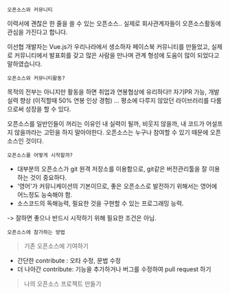 ``오픈소스와 커뮤니티``

 이력서에 괜찮은 한 줄을 쓸 수 있는 오픈소스..
 실제로 회사관계자들이 오픈소스활동에 관심을 가진다고 합니다.
 
 이선협 개발자는 Vue.js가 우리나라에서 생소하자 페이스북 커뮤니티를 만들었고,
 실제로 커뮤니티에서 발표회를 갖고 많은 사람을 만나며 관계 형성에 도움이 많이 되었다고 말하였습니다.
 
 
 ``오픈소스와 커뮤니티활동?``
 
 목적의 전부는 아니지만 활동을 하면 취업과 연봉협상에 유리하다!! 자기PR 가능, 개발실력 향상
 (이직할때 50% 연봉 인상 경험) ... 평소에 다루지 않았던 라이브러리를 다룸으로써 성장을 할 수 있다.
 
 오픈소스를 일반인들이 꺼리는 이유인 내 실력이 될까, 비웃지 않을까, 내 코드가 어설프지 않을까라는 고민을 하지 말아야한다.
 오픈소스는 누구나 참여할 수 있기 때문에 오픈소스인 것이다.
 
 ``오픈소스를 어떻게 시작할까?``
 
   - 대부분의 오픈소스가 git 원격 저장소를 이용함으로, git같은 버전관리툴을 잘 이용하는 것이 중요하다.
   - '영어'가 커뮤니케이션의 기본이므로, 좋은 오픈소스로 발전하기 위해서는 영어에 어느정도 능숙해야 함.
   - 소스코드의 독해능력, 필요한 것을 구현할 수 있는 프로그래밍 능력.
 
  -> 잘하면 좋으나 반드시 시작하기 위해 필요한 조건은 아님. 
   
 ``오픈소스에 참가하는 방법``
 
  > 기존 오픈소스에 기여하기
   
   - 간단한 contribute : 오타 수정, 문법 수정
   - 더 나아간 contribute: 기능을 추가하거나 버그를 수정하여 pull request 하기
  
  > 나의 오픈소스 프로젝트 만들기
   
   
   
 
 
 
 
 
 
